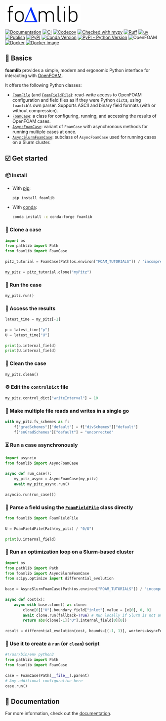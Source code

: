 [<img alt="foamlib" src="https://github.com/gerlero/foamlib/raw/main/logo.png" height="65">](https://github.com/gerlero/foamlib)

[![Documentation](https://img.shields.io/readthedocs/foamlib)](https://foamlib.readthedocs.io/)
[![CI](https://github.com/gerlero/foamlib/actions/workflows/ci.yml/badge.svg)](https://github.com/gerlero/foamlib/actions/workflows/ci.yml)
[![Codecov](https://codecov.io/gh/gerlero/foamlib/branch/main/graph/badge.svg)](https://codecov.io/gh/gerlero/foamlib)
[![Checked with mypy](http://www.mypy-lang.org/static/mypy_badge.svg)](http://mypy-lang.org/)
[![Ruff](https://img.shields.io/endpoint?url=https://raw.githubusercontent.com/astral-sh/ruff/main/assets/badge/v2.json)](https://github.com/astral-sh/ruff)
[![uv](https://img.shields.io/endpoint?url=https://raw.githubusercontent.com/astral-sh/uv/main/assets/badge/v0.json)](https://github.com/astral-sh/uv)
[![Publish](https://github.com/gerlero/foamlib/actions/workflows/pypi-publish.yml/badge.svg)](https://github.com/gerlero/foamlib/actions/workflows/pypi-publish.yml)
[![PyPI](https://img.shields.io/pypi/v/foamlib)](https://pypi.org/project/foamlib/)
[![Conda Version](https://img.shields.io/conda/vn/conda-forge/foamlib)](https://anaconda.org/conda-forge/foamlib)
[![PyPI - Python Version](https://img.shields.io/pypi/pyversions/foamlib)](https://pypi.org/project/foamlib/)
![OpenFOAM](https://img.shields.io/badge/openfoam-.com%20|%20.org-informational)
[![Docker](https://github.com/gerlero/foamlib/actions/workflows/docker.yml/badge.svg)](https://github.com/gerlero/foamlib/actions/workflows/docker.yml)
[![Docker image](https://img.shields.io/badge/docker%20image-microfluidica%2Ffoamlib-0085a0)](https://hub.docker.com/r/microfluidica/foamlib/)

## 👋 Basics

**foamlib** provides a simple, modern and ergonomic Python interface for interacting with [OpenFOAM](https://www.openfoam.com).

It offers the following Python classes:

* [`FoamFile`](https://foamlib.readthedocs.io/en/stable/files.html#foamlib.FoamFile) (and [`FoamFieldFile`](https://foamlib.readthedocs.io/en/stable/files.html#foamlib.FoamFieldFile)): read-write access to OpenFOAM configuration and field files as if they were Python `dict`s, using `foamlib`'s own parser. Supports ASCII and binary field formats (with or without compression).
* [`FoamCase`](https://foamlib.readthedocs.io/en/stable/cases.html#foamlib.FoamCase): a class for configuring, running, and accessing the results of OpenFOAM cases.
* [`AsyncFoamCase`](https://foamlib.readthedocs.io/en/stable/cases.html#foamlib.AsyncFoamCase): variant of `FoamCase` with asynchronous methods for running multiple cases at once.
* [`AsyncSlurmFoamCase`](https://foamlib.readthedocs.io/en/stable/cases.html#foamlib.AsyncSlurmFoamCase): subclass of `AsyncFoamCase` used for running cases on a Slurm cluster.

## ☑️ Get started

### 📦 Install

* With [pip](https://pypi.org/project/pip/):

    ```bash
    pip install foamlib
    ```

* With [conda](https://docs.conda.io/en/latest/):

    ```bash
    conda install -c conda-forge foamlib
    ```

### 🐑 Clone a case

```python
import os
from pathlib import Path
from foamlib import FoamCase

pitz_tutorial = FoamCase(Path(os.environ["FOAM_TUTORIALS"]) / "incompressible/simpleFoam/pitzDaily")

my_pitz = pitz_tutorial.clone("myPitz")
```

### 🏃 Run the case

```python
my_pitz.run()
```

### 🔎 Access the results

```python
latest_time = my_pitz[-1]

p = latest_time["p"]
U = latest_time["U"]

print(p.internal_field)
print(U.internal_field)
```

### 🧹 Clean the case

```python
my_pitz.clean()
```

### ⚙️ Edit the `controlDict` file

```python
my_pitz.control_dict["writeInterval"] = 10
```

### 📝 Make multiple file reads and writes in a single go

```python
with my_pitz.fv_schemes as f:
    f["gradSchemes"]["default"] = f["divSchemes"]["default"]
    f["snGradSchemes"]["default"] = "uncorrected"
```

### ⏳ Run a case asynchronously

```python
import asyncio
from foamlib import AsyncFoamCase

async def run_case():
    my_pitz_async = AsyncFoamCase(my_pitz)
    await my_pitz_async.run()

asyncio.run(run_case())
```

### 🔢 Parse a field using the [`FoamFieldFile`](https://foamlib.readthedocs.io/en/stable/#foamlib.FoamFieldFile) class directly

```python
from foamlib import FoamFieldFile

U = FoamFieldFile(Path(my_pitz) / "0/U")

print(U.internal_field)
```

### 🔁 Run an optimization loop on a Slurm-based cluster

```python
import os
from pathlib import Path
from foamlib import AsyncSlurmFoamCase
from scipy.optimize import differential_evolution

base = AsyncSlurmFoamCase(Path(os.environ["FOAM_TUTORIALS"]) / "incompressible/simpleFoam/pitzDaily")

async def cost(x):
    async with base.clone() as clone:
        clone[0]["U"].boundary_field["inlet"].value = [x[0], 0, 0]
        await clone.run(fallback=True) # Run locally if Slurm is not available
        return abs(clone[-1]["U"].internal_field[0][0])

result = differential_evolution(cost, bounds=[(-1, 1)], workers=AsyncFoamCase.map, polish=False)
```

### 📄 Use it to create a `run` (or `clean`) script
    
```python
#!/usr/bin/env python3
from pathlib import Path
from foamlib import FoamCase

case = FoamCase(Path(__file__).parent)
# Any additional configuration here
case.run()
```

## 📘 Documentation

For more information, check out the [documentation](https://foamlib.readthedocs.io/).
